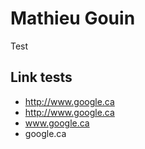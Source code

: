# Mathieu Gouin

Test

## Link tests

* <http://www.google.ca>
* http://www.google.ca
* www.google.ca
* google.ca


